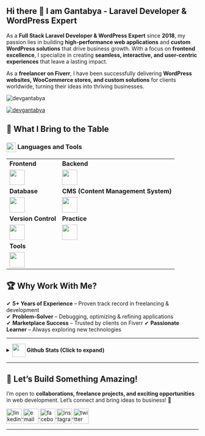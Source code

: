 ## Hi there 👋 I am Gantabya - Laravel Developer & WordPress Expert

As a **Full Stack Laravel Developer & WordPress Expert** since **2018**, my passion lies in building **high-performance web applications** and **custom WordPress solutions** that drive business growth. With a focus on **frontend excellence**, I specialize in creating **seamless, interactive, and user-centric experiences** that leave a lasting impact.

As a **freelancer on Fiverr**, I have been successfully delivering **WordPress websites, WooCommerce stores, and custom solutions** for clients worldwide, turning their ideas into thriving businesses.

<p align="left"> <img src="https://komarev.com/ghpvc/?username=devgantabya&label=Profile%20views&color=0e75b6&style=flat" alt="devgantabya" /> </p>
<p align="left"> <a href="https://github.com/ryo-ma/github-profile-trophy"><img src="https://github-profile-trophy.vercel.app/?username=devgantabya" alt="devgantabya" /></a> </p>

## 🚀 What I Bring to the Table

### <img src="https://media2.giphy.com/media/QssGEmpkyEOhBCb7e1/giphy.gif?cid=ecf05e47a0n3gi1bfqntqmob8g9aid1oyj2wr3ds3mg700bl&rid=giphy.gif" align="center" width="25" /> **Languages and Tools**


  <table>
    <tr>
      <td><strong>Frontend</strong></td>
      <td><strong>Backend</strong></td>
    </tr>
    <tr>
      <td>
        <img
          src="https://skillicons.dev/icons?i=vue,react,alpinejs,tailwind,bootstrap,js"
          height="40"
        />
      </td>
      <td>
        <img
          src="https://skillicons.dev/icons?i=php,laravel,nodejs,ts"
          height="40"
        />
      </td>
    </tr>
    <tr>
      <td><strong>Database</strong></td>
      <td><strong>CMS (Content Management System)</strong></td>
    </tr>
    <tr>
      <td>
        <img src="https://skillicons.dev/icons?i=mysql" 
          height="40" 
          />
      </td>
      <td>
        <img src="https://skillicons.dev/icons?i=wordpress" 
          height="40" 
          />
      </td>
    </tr>
    <tr>
      <td><strong>Version Control</strong></td>
      <td><strong>Practice</strong></td>
    </tr>
    <tr>
      <td>
        <img
          src="https://skillicons.dev/icons?i=git,github"
          height="40"
        />
      </td>
      <td>
        <img src="https://skillicons.dev/icons?i=vscode,discord,codepen" 
          height="40" 
          />
      </td>
    </tr>
    <tr>
      <td colspan="2"><strong>Tools</strong></td>
    </tr>
    <tr>
      <td colspan="2">
        <img
          src="https://skillicons.dev/icons?i=figma,ps,postman,vite,ai,npm,pr"
          height="40"
        />
      </td>
    </tr>
  </table>

## 🏆 **Why Work With Me?**  
✔ **5+ Years of Experience** – Proven track record in freelancing & development  
✔ **Problem-Solver** – Debugging, optimizing & refining applications  
✔ **Marketplace Success** – Trusted by clients on Fiverr
✔ **Passionate Learner** – Always exploring new technologies   

<hr />

<details>
  <summary>
    <strong
      ><img
        src="https://media.giphy.com/media/iY8CRBdQXODJSCERIr/giphy.gif"
        align="center"
        width="35"
      />
      Github Stats (Click to expand)</strong
    >
  </summary>
  <br />
  <div align="center">
    <a href="https://github.com/devgantabya">
      <img
        height="180em"
        src="https://github-readme-stats.vercel.app/api?username=devgantabya&show_icons=true&theme=tokyonight"
        alt="devgantabya stats"
      />
      <img
        height="180em"
        src="https://github-readme-stats.vercel.app/api/top-langs?username=devgantabya&layout=compact&langs_count=8&theme=tokyonight"
        alt="Top Languages"
      />
    </a>
  </div>
</details>

---
## 🤝 **Let’s Build Something Amazing!**  
I’m open to **collaborations, freelance projects, and exciting opportunities** in web development. Let’s connect and bring ideas to business! 🚀 

<p align="left">
  <a href="https://www.linkedin.com/in/devgantabya/" target="blank">
    <img
      align="center"
      src="https://img.icons8.com/color/48/linkedin.png"
      alt="linkedin"
      height="40"
      width="40"
    />
  </a>
  <a href="mailto:developergantabya@gmail.com" target="blank">
    <img
      align="center"
      src="https://img.icons8.com/color/48/apple-mail.png"
      alt="email"
      height="40"
      width="40"
    />
  </a>
  <a href="https://www.facebook.com/devgantabya/" target="blank">
    <img
      align="center"
      src="https://img.icons8.com/?size=40&id=118497&format=png"
      alt="facebook"
      height="40"
      width="40"
    />
  </a>
  <a href="https://www.instagram.com/dev_gantabya/" target="blank">
    <img
      align="center"
      src="https://img.icons8.com/?size=40&id=32323&format=png"
      alt="instagram"
      height="40"
      width="40"
    />
  </a>
  <a href="https://x.com/dev_gantabya" target="blank">
    <img
      align="center"
      src="https://img.icons8.com/color/48/twitter--v1.png"
      alt="twitter"
      height="40"
      width="40"
    />
  </a>
</p>

---


